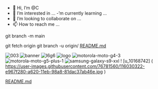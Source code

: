  -
     👋 Hi, I’m @C
- 👀 I’m interested in ...
-’m currently learning ...
- 💞️ I’m looking to collaborate on ...
- 📫 How to reach me ...

<!---
CanoBot/CanoBot is a ✨ special ✨ repository because its `README.md` (this file) appears on your GitHub profile.
You can click the Preview link to take a look at your changes.
--->git branch -m main <BRANCH>
git fetch origin
git branch -u origin/<BRANCH> <BRANCH>[README.md](https://github.com/CanoBot/CanoBot/files/6374363/README.md)

![003](https://user-images.githubusercontent.com/76781560/116030313-e7059880-a620-11eb-956e-796fefb23d93.jpg)
![banner](https://user-images.githubusercontent.com/76781560/116030314-e79e2f00-a620-11eb-9340-b9f16ae8c059.jpg)
![l6g6](https://user-images.githubusercontent.com/76781560/116030315-e836c580-a620-11eb-96c6-974213472323.jpg)
![logo](https://user-images.githubusercontent.com/76781560/116030316-e836c580-a620-11eb-9326-952d4e1f4117.png)
![motorola-moto-g4-3](https://user-images.githubusercontent.com/76781560/116030317-e8cf5c00-a620-11eb-9729-305d315b28ab.jpg)
![motorola-moto-g5-plus-1](https://user-images.githubusercontent.com/76781560/116030319-e8cf5c00-a620-11eb-84bb-418cf195744e.jpg)
![samsung-galaxy-s9-xxl](https://user-images.githubusercontent.com/76781560/116030321-e8cf5c00-a620-11eb-9d9f-2324efcb8ce4.jpg)
! [u_10168742] ( https://user-images.githubusercontent.com/76781560/116030322-e967f280-a620-11eb-98a8-81dac37ab46e.jpg )

[README.md](https://github.com/CanoBot/CanoBot/files/6374374/README.md)
